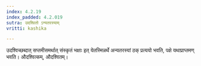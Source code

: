 ```yaml
---
index: 4.2.19
index_padded: 4.2.019
sutra: उदश्वितो ऽन्यतरस्याम्
vritti: kashika

---
```

उदश्विच्छब्दात् सप्तमीसमर्थात् संस्कृतं भक्षाः इत् येतस्मिन्नर्थे अन्यतरस्यां ठक् प्रत्ययो भवति, पक्षे यथाप्राप्तमण् भवति। औदश्वित्कम्, औदश्वितम्।